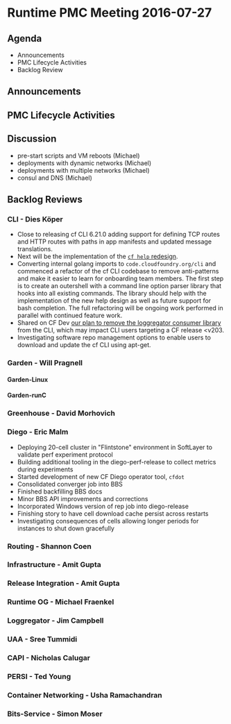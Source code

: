 # Runtime PMC Meeting 2016-07-27

## Agenda
* Announcements
* PMC Lifecycle Activities
* Backlog Review

## Announcements


## PMC Lifecycle Activities


## Discussion
- pre-start scripts and VM reboots (Michael)
- deployments with dynamic networks (Michael)
- deployments with multiple networks (Michael)
- consul and DNS (Michael)

## Backlog Reviews

### CLI - Dies Köper
- Close to releasing cf CLI 6.21.0 adding support for defining TCP routes and HTTP routes with paths in app manifests and updated message translations.
- Next will be the implementation of the [`cf help` redesign](https://docs.google.com/spreadsheets/d/1YasoPyhuajxcecV0QuFAtvnscR0ZZ1_vterDVXY8qDM/edit?usp=sharing).
- Converting internal golang imports to `code.cloudfoundry.org/cli` and commenced a refactor of the cf CLI codebase to remove anti-patterns and make it easier to learn for onboarding team members. The first step is to create an outershell with a command line option parser library that hooks into all existing commands. The library should help with the implementation of the new help design as well as future support for bash completion. The full refactoring will be ongoing work performed in parallel with continued feature work.
- Shared on CF Dev [our plan to remove the loggregator consumer library](https://lists.cloudfoundry.org/archives/list/cf-dev@lists.cloudfoundry.org/message/JISQUXZVSRQELIFWAJ7GIY2YSUWQLXE7/) from the CLI, which may impact CLI users targeting a CF release <v203.
- Investigating software repo management options to enable users to download and update the cf CLI using apt-get.

### Garden - Will Pragnell

#### Garden-Linux

#### Garden-runC

### Greenhouse - David Morhovich

### Diego - Eric Malm

- Deploying 20-cell cluster in "Flintstone" environment in SoftLayer to validate perf experiment protocol
- Building additional tooling in the diego-perf-release to collect metrics during experiments
- Started development of new CF Diego operator tool, `cfdot`
- Consolidated converger job into BBS
- Finished backfilling BBS docs
- Minor BBS API improvements and corrections
- Incorporated Windows version of rep job into diego-release
- Finishing story to have cell download cache persist across restarts
- Investigating consequences of cells allowing longer periods for instances to shut down gracefully

### Routing - Shannon Coen

### Infrastructure - Amit Gupta

### Release Integration - Amit Gupta

### Runtime OG - Michael Fraenkel

### Loggregator - Jim Campbell

### UAA - Sree Tummidi

### CAPI - Nicholas Calugar

### PERSI - Ted Young

### Container Networking - Usha Ramachandran

### Bits-Service - Simon Moser
